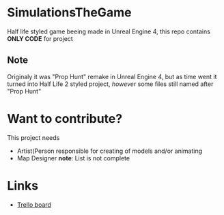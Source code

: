 # SimulationsTheGame
Half life styled game beeing made in Unreal Engine 4, this repo contains **ONLY CODE** for project

## Note 
Originaly it was "Prop Hunt" remake in Unreal Engine 4, but as time went it turned into Half Life 2 styled project, *however* some files still named after "Prop Hunt"

# Want to contribute?
This project needs
* Artist(Person responsible for creating of models and/or animating
* Map Designer
**note**: List is not complete

# Links
* <a href="https://trello.com/b/pyBKbIbO/modbaseproject">Trello board</a>
